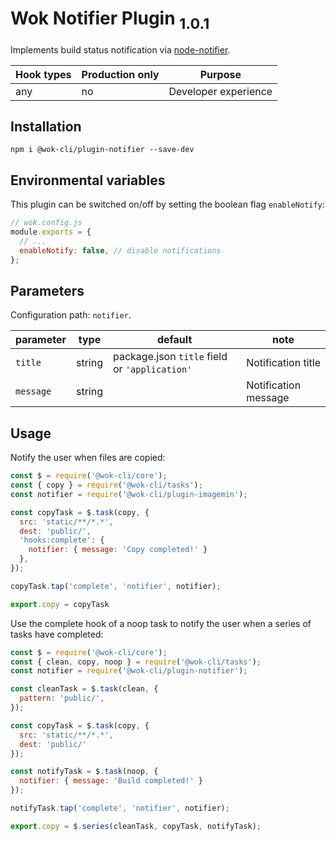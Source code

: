 # Wok Notifier Plugin <sub>1.0.1<sub>

Implements build status notification via [node-notifier](https://www.npmjs.com/package/node-notifier).

| Hook types | Production only | Purpose              |
| ---------- | --------------- | -------------------- |
| any        | no              | Developer experience |

## Installation

```
npm i @wok-cli/plugin-notifier --save-dev
```

## Environmental variables

This plugin can be switched on/off by setting the boolean flag `enableNotify`:

```js
// wok.config.js
module.exports = {
  // ...
  enableNotify: false, // disable notifications
};
```

## Parameters

Configuration path: `notifier`.

| parameter | type   | default                                       | note                 |
| --------- | ------ | --------------------------------------------- | -------------------- |
| `title`   | string | package.json `title` field or `'application'` | Notification title   |
| `message` | string |                                               | Notification message |

## Usage

Notify the user when files are copied:

```js
const $ = require('@wok-cli/core');
const { copy } = require('@wok-cli/tasks');
const notifier = require('@wok-cli/plugin-imagemin');

const copyTask = $.task(copy, {
  src: 'static/**/*.*',
  dest: 'public/',
  'hooks:complete': {
    notifier: { message: 'Copy completed!' }
  },
});

copyTask.tap('complete', 'notifier', notifier);

export.copy = copyTask
```

Use the complete hook of a noop task to notify the user when a series of tasks have completed:

```js
const $ = require('@wok-cli/core');
const { clean, copy, noop } = require('@wok-cli/tasks');
const notifier = require('@wok-cli/plugin-notifier');

const cleanTask = $.task(clean, {
  pattern: 'public/',
});

const copyTask = $.task(copy, {
  src: 'static/**/*.*',
  dest: 'public/'
});

const notifyTask = $.task(noop, {
  notifier: { message: 'Build completed!' }
});

notifyTask.tap('complete', 'notifier', notifier);

export.copy = $.series(cleanTask, copyTask, notifyTask);
```
